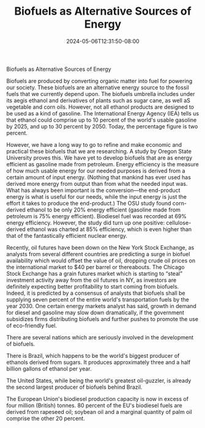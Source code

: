 ﻿---
title: "Biofuels as Alternative Sources of Energy"
date: 2024-05-06T12:31:50-08:00
description: "alternative energy Tips for Web Success"
featured_image: "/images/alternative energy.jpg"
tags: ["alternative energy"]
---

Biofuels as Alternative Sources of Energy

Biofuels are produced by converting organic matter into fuel for powering our society. These biofuels are an alternative energy source to the fossil fuels that we currently depend upon. The biofuels umbrella includes under its aegis ethanol and derivatives of plants such as sugar cane, as well aS vegetable and corn oils. However, not all ethanol products are designed to be used as a kind of gasoline. The International Energy Agency (IEA) tells us that ethanol could comprise up to 10 percent of the world's usable gasoline by 2025, and up to 30 percent by 2050. Today, the percentage figure is two percent.

However, we have a long way to go to refine and make economic and practical these biofuels that we are researching. A study by Oregon State University proves this. We have yet to develop biofuels that are as energy efficient as gasoline made from petroleum. Energy efficiency is the measure of how much usable energy for our needed purposes is derived from a certain amount of input energy. (Nothing that mankind has ever used has derived more energy from output than from what the needed input was. What has always been important is the conversion—the end-product energy is what is useful for our needs, while the input energy is just the effort it takes to produce the end-product.) The OSU study found corn-derived ethanol to be only 20% energy efficient (gasoline made from petroleum is 75% energy efficient). Biodiesel fuel was recorded at 69% energy efficiency. However, the study did turn up one positive: cellulose-derived ethanol was charted at 85% efficiency, which is even higher than that of the fantastically efficient nuclear energy.  

Recently, oil futures have been down on the New York Stock Exchange, as analysts from several different countries are predicting a surge in biofuel availability which would offset the value of oil, dropping crude oil prices on the international market to $40 per barrel or thereabouts.  The Chicago Stock Exchange has a grain futures market which is starting to “steal” investment activity away from the oil futures in NY, as investors are definitely expecting better profitability to start coming from biofuels. Indeed, it is predicted by a consensus of analysts that biofuels shall be supplying seven percent of the entire world's transportation fuels by the year 2030. One certain energy markets analyst has said, growth in demand for diesel and gasoline may slow down dramatically, if the government subsidizes firms distributing biofuels and further pushes to promote the use of eco-friendly fuel.

There are several nations which are seriously involved in the development of biofuels. 

There is Brazil, which happens to be the world's biggest producer of ethanols derived from sugars. It produces approximately three and a half billion gallons of ethanol per year. 

The United States, while being the world's greatest oil-guzzler, is already the second largest producer of biofuels behind Brazil. 

The European Union's biodiesel production capacity is now in excess of four million (British) tonnes. 80 percent of the EU's biodiesel fuels are derived from rapeseed oil; soybean oil and a marginal quantity of palm oil comprise the other 20 percent.

